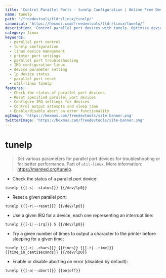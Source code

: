 ```yaml
---
title: 'Control Parallel Ports - tunelp Configuration | Online Free DevTools by Hexmos'
name: tunelp
path: '/freedevtools/tldr/linux/tunelp/'
canonical: 'https://hexmos.com/freedevtools/tldr/linux/tunelp/'
description: 'Control parallel port devices with tunelp. Optimize device performance, troubleshoot issues, and manage IRQ settings. Free online tool, no registration required.'
category: linux
keywords:
  - parallel port control
  - tunelp configuration
  - linux device management
  - printer port settings
  - parallel port troubleshooting
  - IRQ configuration linux
  - device parameter setting
  - lp device status
  - parallel port reset
  - util-linux tunelp
features:
  - Check the status of parallel port devices
  - Reset specified parallel port devices
  - Configure IRQ settings for devices
  - Control output attempts and sleep time
  - Enable/disable abort on error functionality
ogImage: 'https://hexmos.com/freedevtools/site-banner.png'
twitterImage: 'https://hexmos.com/freedevtools/site-banner.png'
---
```


# tunelp

> Set various parameters for parallel port devices for troubleshooting or for better performance.
> Part of `util-linux`.
> More information: <https://manned.org/tunelp>.

- Check the status of a parallel port device:

`tunelp {{[-s|--status]}} {{/dev/lp0}}`

- Reset a given parallel port:

`tunelp {{[-r|--reset]}} {{/dev/lp0}}`

- Use a given IRQ for a device, each one representing an interrupt line:

`tunelp {{[-i|--irq]}} 5 {{/dev/lp0}}`

- Try a given number of times to output a character to the printer before sleeping for a given time:

`tunelp {{[-c|--chars]}} {{times}} {{[-t|--time]}} {{time_in_centiseconds}} {{/dev/lp0}}`

- Enable or disable aborting on error (disabled by default):

`tunelp {{[-a|--abort]}} {{on|off}}`
